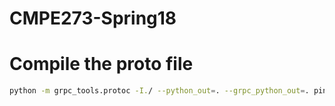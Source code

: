 # CMPE273-Spring18
# Compile the proto file
```sh
python -m grpc_tools.protoc -I./ --python_out=. --grpc_python_out=. pingpong.proto
```
